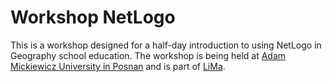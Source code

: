 # Workshop NetLogo
This is a workshop designed for a half-day introduction to using NetLogo in Geography school education. The workshop is being held at [Adam Mickiewicz University in Posnan](http://international.amu.edu.pl/) and is part of [LiMa](https://www.uni-marburg.de/de/zfl/projekte/lima).

